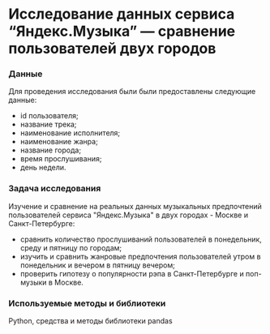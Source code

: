 # Исследование данных сервиса “Яндекс.Музыка” — сравнение пользователей двух городов

### Данные

Для проведения исследования были были предоставлены следующие данные:
- id пользователя;
- название трека;
- наименование исполнителя;
- наименование жанра;
- название города;
- время прослушивания;
- день недели.

### Задача исследования

Изучение и сравнение на реальных данных музыкальных предпочтений пользователей сервиса "Яндекс.Музыка" в двух городах - Москве и Санкт-Петербурге:
- сравнить количество прослушиваний пользователей в понедельник, среду и пятницу по городам;
- изучить и сравнить жанровые предпочтения пользователей утром в понедельник и вечером в пятницу вечером;
- проверить гипотезу о популярности рэпа в Санкт-Петербурге и поп-музыки в Москве.

### Используемые методы и библиотеки

Python, средства и методы библиотеки pandas
